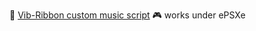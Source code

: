 🎵 [Vib-Ribbon custom music script](https://gist.github.com/Rult/193506e1649a4281ec8779a92b7ebabc/revisions)
🎮 works under ePSXe
